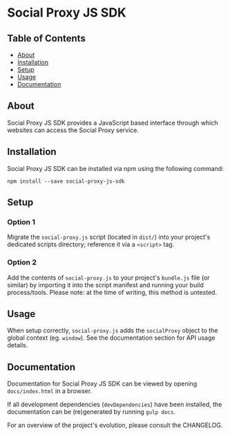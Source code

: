 # Social Proxy JS SDK

## Table of Contents
- [About](#about)
- [Installation](#installation)
- [Setup](#setup)
- [Usage](#usage)
- [Documentation](#documentation)

## About
Social Proxy JS SDK provides a JavaScript based interface through which websites can access the Social Proxy service.

## Installation
Social Proxy JS SDK can be installed via npm using the following command:

```
npm install --save social-proxy-js-sdk
```

## Setup
### Option 1
Migrate the `social-proxy.js` script (located in `dist/`) into your project's dedicated scripts directory; reference it via a `<script>` tag.

### Option 2
Add the contents of `social-proxy.js` to your project's `bundle.js` file (or similar) by importing it into the script manifest and running your build process/tools. Please note: at the time of writing, this method is untested.

## Usage
When setup correctly, `social-proxy.js` adds the `socialProxy` object to the global context (eg. `window`). See the documentation section for API usage details.

## Documentation
Documentation for Social Proxy JS SDK can be viewed by opening `docs/index.html` in a browser.

If all development dependencies (`devDependencies`) have been installed, the documentation can be (re)generated by running `gulp docs`.

For an overview of the project's evolution, please consult the CHANGELOG.
